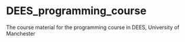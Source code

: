 # DEES_programming_course
The course material for the programming course in DEES, University of Manchester

